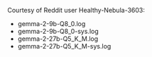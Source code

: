Courtesy of Reddit user Healthy-Nebula-3603:
* gemma-2-9b-Q8_0.log
* gemma-2-9b-Q8_0-sys.log
* gemma-2-27b-Q5_K_M.log
* gemma-2-27b-Q5_K_M-sys.log
